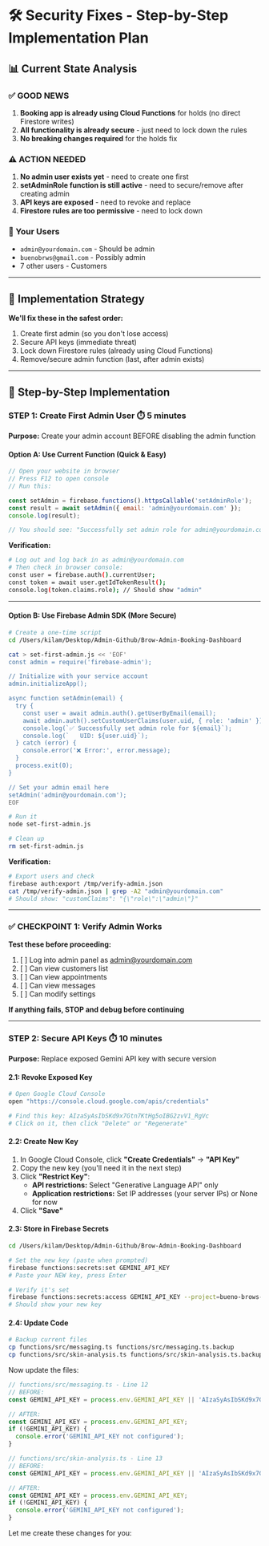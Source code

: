 # 🛠️ Security Fixes - Step-by-Step Implementation Plan

## 📊 Current State Analysis

### ✅ GOOD NEWS
1. **Booking app is already using Cloud Functions** for holds (no direct Firestore writes)
2. **All functionality is already secure** - just need to lock down the rules
3. **No breaking changes required** for the holds fix

### ⚠️ ACTION NEEDED
1. **No admin user exists yet** - need to create one first
2. **setAdminRole function is still active** - need to secure/remove after creating admin
3. **API keys are exposed** - need to revoke and replace
4. **Firestore rules are too permissive** - need to lock down

### 👥 Your Users
- `admin@yourdomain.com` - Should be admin
- `buenobrws@gmail.com` - Possibly admin
- 7 other users - Customers

---

## 🎯 Implementation Strategy

**We'll fix these in the safest order:**
1. Create first admin (so you don't lose access)
2. Secure API keys (immediate threat)
3. Lock down Firestore rules (already using Cloud Functions)
4. Remove/secure admin function (last, after admin exists)

---

## 🚀 Step-by-Step Implementation

### STEP 1: Create First Admin User ⏱️ 5 minutes

**Purpose:** Create your admin account BEFORE disabling the admin function

#### Option A: Use Current Function (Quick & Easy)

```javascript
// Open your website in browser
// Press F12 to open console
// Run this:

const setAdmin = firebase.functions().httpsCallable('setAdminRole');
const result = await setAdmin({ email: 'admin@yourdomain.com' });
console.log(result);

// You should see: "Successfully set admin role for admin@yourdomain.com"
```

**Verification:**
```bash
# Log out and log back in as admin@yourdomain.com
# Then check in browser console:
const user = firebase.auth().currentUser;
const token = await user.getIdTokenResult();
console.log(token.claims.role); // Should show "admin"
```

---

#### Option B: Use Firebase Admin SDK (More Secure)

```bash
# Create a one-time script
cd /Users/kilam/Desktop/Admin-Github/Brow-Admin-Booking-Dashboard

cat > set-first-admin.js << 'EOF'
const admin = require('firebase-admin');

// Initialize with your service account
admin.initializeApp();

async function setAdmin(email) {
  try {
    const user = await admin.auth().getUserByEmail(email);
    await admin.auth().setCustomUserClaims(user.uid, { role: 'admin' });
    console.log(`✅ Successfully set admin role for ${email}`);
    console.log(`   UID: ${user.uid}`);
  } catch (error) {
    console.error('❌ Error:', error.message);
  }
  process.exit(0);
}

// Set your admin email here
setAdmin('admin@yourdomain.com');
EOF

# Run it
node set-first-admin.js

# Clean up
rm set-first-admin.js
```

**Verification:**
```bash
# Export users and check
firebase auth:export /tmp/verify-admin.json
cat /tmp/verify-admin.json | grep -A2 "admin@yourdomain.com"
# Should show: "customClaims": "{\"role\":\"admin\"}"
```

---

### ✅ CHECKPOINT 1: Verify Admin Works

**Test these before proceeding:**
1. [ ] Log into admin panel as admin@yourdomain.com
2. [ ] Can view customers list
3. [ ] Can view appointments
4. [ ] Can view messages
5. [ ] Can modify settings

**If anything fails, STOP and debug before continuing**

---

### STEP 2: Secure API Keys ⏱️ 10 minutes

**Purpose:** Replace exposed Gemini API key with secure version

#### 2.1: Revoke Exposed Key

```bash
# Open Google Cloud Console
open "https://console.cloud.google.com/apis/credentials"

# Find this key: AIzaSyAsIbSKd9x7Gtn7KtHg5oIBG2zvV1_RgVc
# Click on it, then click "Delete" or "Regenerate"
```

#### 2.2: Create New Key

1. In Google Cloud Console, click **"Create Credentials"** → **"API Key"**
2. Copy the new key (you'll need it in the next step)
3. Click **"Restrict Key"**:
   - **API restrictions:** Select "Generative Language API" only
   - **Application restrictions:** Set IP addresses (your server IPs) or None for now
4. Click **"Save"**

#### 2.3: Store in Firebase Secrets

```bash
cd /Users/kilam/Desktop/Admin-Github/Brow-Admin-Booking-Dashboard

# Set the new key (paste when prompted)
firebase functions:secrets:set GEMINI_API_KEY
# Paste your NEW key, press Enter

# Verify it's set
firebase functions:secrets:access GEMINI_API_KEY --project=bueno-brows-7cce7
# Should show your new key
```

#### 2.4: Update Code

```bash
# Backup current files
cp functions/src/messaging.ts functions/src/messaging.ts.backup
cp functions/src/skin-analysis.ts functions/src/skin-analysis.ts.backup
```

Now update the files:

```typescript
// functions/src/messaging.ts - Line 12
// BEFORE:
const GEMINI_API_KEY = process.env.GEMINI_API_KEY || 'AIzaSyAsIbSKd9x7Gtn7KtHg5oIBG2zvV1_RgVc';

// AFTER:
const GEMINI_API_KEY = process.env.GEMINI_API_KEY;
if (!GEMINI_API_KEY) {
  console.error('GEMINI_API_KEY not configured');
}
```

```typescript
// functions/src/skin-analysis.ts - Line 13
// BEFORE:
const GEMINI_API_KEY = process.env.GEMINI_API_KEY || 'AIzaSyAsIbSKd9x7Gtn7KtHg5oIBG2zvV1_RgVc';

// AFTER:
const GEMINI_API_KEY = process.env.GEMINI_API_KEY;
if (!GEMINI_API_KEY) {
  console.error('GEMINI_API_KEY not configured');
}
```

Let me create these changes for you:

